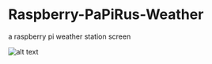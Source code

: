 # Raspberry-PaPiRus-Weather
a raspberry pi weather station screen

![alt text](https://max.usage.de/dump/Raspberry-PaPiRus-Weather.JPG)
